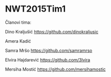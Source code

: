 # NWT2015Tim1

Članovi tima:

Dino Kraljušić  https://github.com/dinokraljusic

Amera Kadić

Samra Mršo  https://github.com/samramrso

Elvira Hajdarević  https://github.com/3lvira

Mersiha Mostić  https://github.com/mersihamostic
